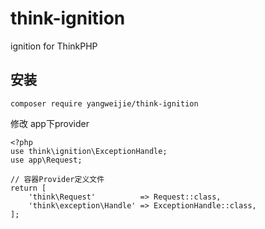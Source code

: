 # think-ignition
ignition for ThinkPHP
## 安装
`composer require yangweijie/think-ignition`

修改 app下provider

~~~
<?php
use think\ignition\ExceptionHandle;
use app\Request;

// 容器Provider定义文件
return [
    'think\Request'          => Request::class,
    'think\exception\Handle' => ExceptionHandle::class,
];
~~~

